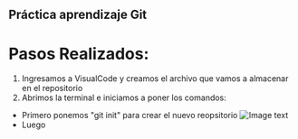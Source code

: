 ## Práctica aprendizaje Git
# Pasos Realizados:
1. Ingresamos a VisualCode y creamos el archivo que vamos a almacenar en el repositorio
2. Abrimos la terminal e iniciamos a poner los comandos:
- Primero ponemos "git init" para crear el nuevo reopsitorio
![Image text](/path/to/the/screenshot.png)
- Luego 


